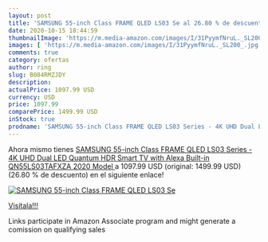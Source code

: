 ```yaml
---
layout: post
title: 'SAMSUNG 55-inch Class FRAME QLED LS03 Se al 26.80 % de descuento'
date: 2020-10-15 18:44:59
thumbnailImage: 'https://m.media-amazon.com/images/I/31PyymfNruL._SL200_.jpg'
images: [ 'https://m.media-amazon.com/images/I/31PyymfNruL._SL200_.jpg' ]
comments: true
category: ofertas
author: ring
slug: B084RMZJDY
description:
actualPrice: 1097.99 USD
currency: USD
price: 1097.99
comparePrice: 1499.99 USD
inStock: true
prodname: 'SAMSUNG 55-inch Class FRAME QLED LS03 Series - 4K UHD Dual LED Quantum HDR Smart TV with Alexa Built-in  QN55LS03TAFXZA  2020 Model '
---
```


Ahora mismo tienes [SAMSUNG 55-inch Class FRAME QLED LS03 Series - 4K UHD Dual LED Quantum HDR Smart TV with Alexa Built-in  QN55LS03TAFXZA  2020 Model ](https://www.amazon.com/dp/B084RMZJDY/?tag=tolees-20) a 1097.99 USD (original: 1499.99 USD) (26.80 %  de descuento) en el siguiente enlace!

[![SAMSUNG 55-inch Class FRAME QLED LS03 Se](https://m.media-amazon.com/images/I/31PyymfNruL._SL200_.jpg)](https://www.amazon.com/dp/B084RMZJDY/?tag=tolees-20)

[Visítala!!!](https://www.amazon.com/dp/B084RMZJDY/?tag=tolees-20)

Links participate in Amazon Associate program and might generate a comission on qualifying sales
